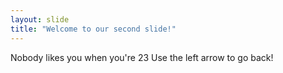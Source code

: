 ```yaml
---
layout: slide
title: "Welcome to our second slide!"
---
```

Nobody likes you when you're 23
Use the left arrow to go back!
